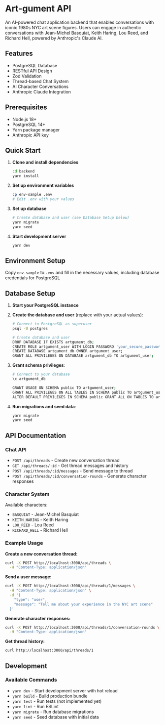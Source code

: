 # Art-gument API

An AI-powered chat application backend that enables conversations with iconic 1980s NYC art scene figures. Users can engage in authentic conversations with Jean-Michel Basquiat, Keith Haring, Lou Reed, and Richard Hell, powered by Anthropic's Claude AI.

## Features

- PostgreSQL Database
- RESTful API Design
- Zod Validation
- Thread-based Chat System
- AI Character Conversations
- Anthropic Claude Integration

## Prerequisites

- Node.js 18+
- PostgreSQL 14+
- Yarn package manager
- Anthropic API key

## Quick Start

1. **Clone and install dependencies**

   ```bash
   cd backend
   yarn install
   ```

2. **Set up environment variables**

   ```bash
   cp env-sample .env
   # Edit .env with your values
   ```

3. **Set up database**

   ```bash
   # Create database and user (see Database Setup below)
   yarn migrate
   yarn seed
   ```

4. **Start development server**
   ```bash
   yarn dev
   ```

## Environment Setup

Copy `env-sample` to `.env` and fill in the necessary values, including database credentials for PostgreSQL

## Database Setup

1. **Start your PostgreSQL instance**

2. **Create the database and user** (replace with your actual values):

   ```bash
   # Connect to PostgreSQL as superuser
   psql -U postgres

   # Create database and user
   DROP DATABASE IF EXISTS artgument_db;
   CREATE ROLE artgument_user WITH LOGIN PASSWORD 'your_secure_password';
   CREATE DATABASE artgument_db OWNER artgument_user;
   GRANT ALL PRIVILEGES ON DATABASE artgument_db TO artgument_user;
   ```

3. **Grant schema privileges**:

   ```bash
   # Connect to your database
   \c artgument_db

   GRANT USAGE ON SCHEMA public TO artgument_user;
   GRANT ALL PRIVILEGES ON ALL TABLES IN SCHEMA public TO artgument_user;
   ALTER DEFAULT PRIVILEGES IN SCHEMA public GRANT ALL ON TABLES TO artgument_user;
   ```

4. **Run migrations and seed data**:
   ```bash
   yarn migrate
   yarn seed
   ```

## API Documentation

### Chat API

- `POST /api/threads` - Create new conversation thread
- `GET /api/threads/:id` - Get thread messages and history
- `POST /api/threads/:id/messages` - Send message to thread
- `POST /api/threads/:id/conversation-rounds` - Generate character responses

### Character System

Available characters:

- `BASQUIAT` - Jean-Michel Basquiat
- `KEITH_HARING` - Keith Haring
- `LOU_REED` - Lou Reed
- `RICHARD_HELL` - Richard Hell

### Example Usage

**Create a new conversation thread:**

```bash
curl -X POST http://localhost:3000/api/threads \
  -H "Content-Type: application/json"
```

**Send a user message:**

```bash
curl -X POST http://localhost:3000/api/threads/1/messages \
  -H "Content-Type: application/json" \
  -d '{
    "type": "user",
    "message": "Tell me about your experience in the NYC art scene"
  }'
```

**Generate character responses:**

```bash
curl -X POST http://localhost:3000/api/threads/1/conversation-rounds \
  -H "Content-Type: application/json"
```

**Get thread history:**

```bash
curl http://localhost:3000/api/threads/1
```

## Development

### Available Commands

- `yarn dev` - Start development server with hot reload
- `yarn build` - Build production bundle
- `yarn test` - Run tests (not implemented yet)
- `yarn lint` - Run ESLint
- `yarn migrate` - Run database migrations
- `yarn seed` - Seed database with initial data
